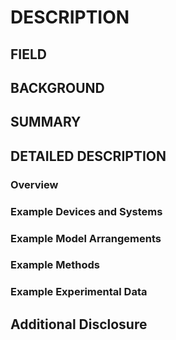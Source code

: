 # DESCRIPTION

## FIELD

## BACKGROUND

## SUMMARY

## DETAILED DESCRIPTION

### Overview

### Example Devices and Systems

### Example Model Arrangements

### Example Methods

### Example Experimental Data

## Additional Disclosure

